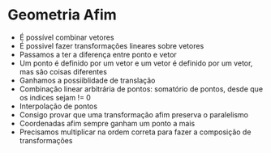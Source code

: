 # Geometria Afim

- É possível combinar vetores
- É possivel fazer transformações lineares sobre vetores
- Passamos a ter a diferença entre ponto e vetor
- Um ponto é definido por um vetor e um vetor é definido por um vetor, mas são coisas diferentes
- Ganhamos a possiiblidade de translação
- Combinação linear arbitrária de pontos: somatório de pontos, desde que os indices sejam != 0
- Interpolação de pontos
- Consigo provar que uma transformação afim preserva o paralelismo
- Coordenadas afim sempre ganham um ponto a mais
- Precisamos multiplicar na ordem correta para fazer a composição de transformações
